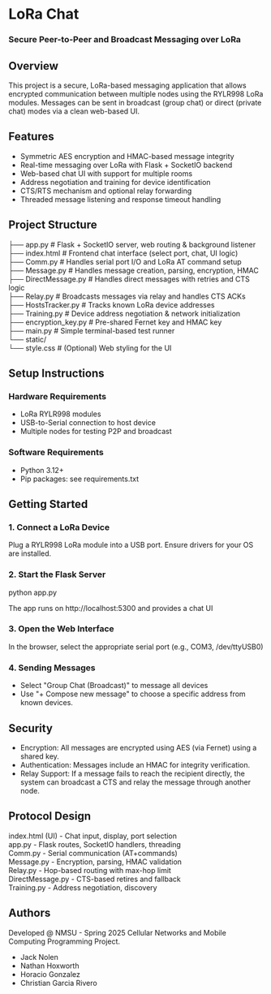 # LoRa Chat
### Secure Peer-to-Peer and Broadcast Messaging over LoRa

## Overview
This project is a secure, LoRa-based messaging application that allows encrypted communication 
between multiple nodes using the RYLR998 LoRa modules. Messages can be sent in broadcast (group chat)
or direct (private chat) modes via a clean web-based UI.

## Features
- Symmetric AES encryption and HMAC-based message integrity
- Real-time messaging over LoRa with Flask + SocketIO backend
- Web-based chat UI with support for multiple rooms
- Address negotiation and training for device identification
- CTS/RTS mechanism and optional relay forwarding
- Threaded message listening and response timeout handling

## Project Structure

├── app.py               # Flask + SocketIO server, web routing & background listener\
├── index.html           # Frontend chat interface (select port, chat, UI logic)\
├── Comm.py              # Handles serial port I/O and LoRa AT command setup\
├── Message.py           # Handles message creation, parsing, encryption, HMAC\
├── DirectMessage.py     # Handles direct messages with retries and CTS logic\
├── Relay.py             # Broadcasts messages via relay and handles CTS ACKs\
├── HostsTracker.py      # Tracks known LoRa device addresses\
├── Training.py          # Device address negotiation & network initialization\
├── encryption_key.py    # Pre-shared Fernet key and HMAC key\
├── main.py              # Simple terminal-based test runner\
└── static/\
└── style.css        # (Optional) Web styling for the UI


## Setup Instructions
### Hardware Requirements
- LoRa RYLR998 modules 
- USB-to-Serial connection to host device
- Multiple nodes for testing P2P and broadcast
### Software Requirements
- Python 3.12+
- Pip packages: see requirements.txt

## Getting Started
### 1. Connect a LoRa Device 

Plug a RYLR998 LoRa module into a USB port. Ensure drivers for your OS are installed.

### 2. Start the Flask Server

python app.py

The app runs on http://localhost:5300 and provides a chat UI

### 3. Open the Web Interface

In the browser, select the appropriate serial port (e.g., COM3, /dev/ttyUSB0)

### 4. Sending Messages

- Select "Group Chat (Broadcast)" to message all devices
- Use "+ Compose new message" to choose a specific address from known devices.

## Security 

- Encryption: All messages are encrypted using AES (via Fernet) using a shared key.
- Authentication: Messages include an HMAC for integrity verification.
- Relay Support: If a message fails to reach the recipient directly, the system can broadcast a CTS and relay the message through another node.

## Protocol Design
index.html (UI) - Chat input, display, port selection\
app.py - Flask routes, SocketIO handlers, threading\
Comm.py - Serial communication (AT+commands)\
Message.py - Encryption, parsing, HMAC validation\
Relay.py - Hop-based routing with max-hop limit\
DirectMessage.py - CTS-based retires and fallback\
Training.py - Address negotiation, discovery

## Authors 
Developed @ NMSU - Spring 2025 Cellular Networks and Mobile Computing Programming Project.
- Jack Nolen
- Nathan Hoxworth
- Horacio Gonzalez
- Christian Garcia Rivero
